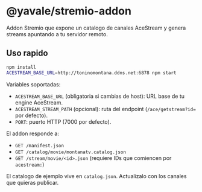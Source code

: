 # @yavale/stremio-addon

Addon Stremio que expone un catalogo de canales AceStream y genera streams apuntando a tu servidor remoto.

## Uso rapido

```bash
npm install
ACESTREAM_BASE_URL=http://toninomontana.ddns.net:6878 npm start
```

Variables soportadas:

- `ACESTREAM_BASE_URL` (obligatoria si cambias de host): URL base de tu engine AceStream.
- `ACESTREAM_STREAM_PATH` (opcional): ruta del endpoint (`/ace/getstream?id=` por defecto).
- `PORT`: puerto HTTP (7000 por defecto).

El addon responde a:

- `GET /manifest.json`
- `GET /catalog/movie/montanatv.catalog.json`
- `GET /stream/movie/<id>.json` (requiere IDs que comiencen por `acestream:`)

El catalogo de ejemplo vive en `catalog.json`. Actualizalo con los canales que quieras publicar.
